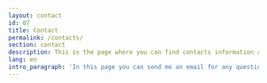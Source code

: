 ```yaml
---
layout: contact
id: 07
title: Contact
permalink: /contacts/
section: contact
description: This is the page where you can find contacts information about kalwalt alias Walter Perdan.
lang: en
intro_paragraph: 'In this page you can send me an email for any questions regarding my art, my applications and other info you require.'
---
```

